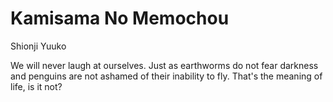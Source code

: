 # Kamisama No Memochou

Shionji Yuuko

We will never laugh at ourselves. Just as earthworms do not fear darkness and penguins are not ashamed of their inability to fly. That's the meaning of life, is it not?